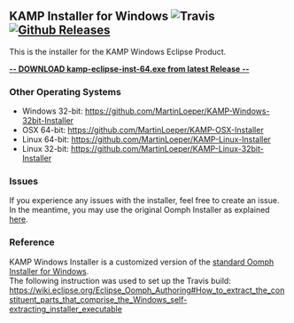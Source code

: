 ## KAMP Installer for Windows ![Travis](https://img.shields.io/travis/MartinLoeper/KAMP-Windows-Installer.svg) [![Github Releases](https://img.shields.io/github/downloads/MartinLoeper/KAMP-Windows-Installer/total.svg)](https://github.com/MartinLoeper/KAMP-Windows-Installer/releases/latest)

This is the installer for the KAMP Windows Eclipse Product.

**[-- DOWNLOAD kamp-eclipse-inst-64.exe from latest Release --](https://github.com/MartinLoeper/KAMP-Windows-Installer/releases/latest)**

### Other Operating Systems
- Windows 32-bit: https://github.com/MartinLoeper/KAMP-Windows-32bit-Installer
- OSX 64-bit: https://github.com/MartinLoeper/KAMP-OSX-Installer
- Linux 64-bit: https://github.com/MartinLoeper/KAMP-Linux-Installer
- Linux 32-bit: https://github.com/MartinLoeper/KAMP-Linux-32bit-Installer

### Issues
If you experience any issues with the installer, feel free to create an issue.   
In the meantime, you may use the original Oomph Installer as explained [here](https://github.com/MartinLoeper/KAMP-Installer-Index#using-the-official-oomph-installer).

### Reference

KAMP Windows Installer is a customized version of the [standard Oomph Installer for Windows](http://www.eclipse.org/downloads/download.php?file=/oomph/products/eclipse-inst-win32.exe&mirror_id=17).   
The following instruction was used to set up the Travis build: https://wiki.eclipse.org/Eclipse_Oomph_Authoring#How_to_extract_the_constituent_parts_that_comprise_the_Windows_self-extracting_installer_executable
